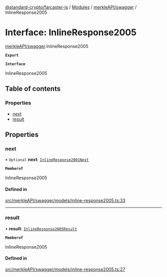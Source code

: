 [@standard-crypto/farcaster-js](../README.md) / [Modules](../modules.md) / [merkleAPI/swagger](../modules/merkleAPI_swagger.md) / InlineResponse2005

# Interface: InlineResponse2005

[merkleAPI/swagger](../modules/merkleAPI_swagger.md).InlineResponse2005

**`Export`**

**`Interface`**

InlineResponse2005

## Table of contents

### Properties

- [next](merkleAPI_swagger.InlineResponse2005.md#next)
- [result](merkleAPI_swagger.InlineResponse2005.md#result)

## Properties

### next

• `Optional` **next**: [`InlineResponse2001Next`](merkleAPI_swagger.InlineResponse2001Next.md)

**`Memberof`**

InlineResponse2005

#### Defined in

[src/merkleAPI/swagger/models/inline-response2005.ts:33](https://github.com/standard-crypto/farcaster-js/blob/main/src/merkleAPI/swagger/models/inline-response2005.ts#L33)

___

### result

• **result**: [`InlineResponse2005Result`](merkleAPI_swagger.InlineResponse2005Result.md)

**`Memberof`**

InlineResponse2005

#### Defined in

[src/merkleAPI/swagger/models/inline-response2005.ts:27](https://github.com/standard-crypto/farcaster-js/blob/main/src/merkleAPI/swagger/models/inline-response2005.ts#L27)
